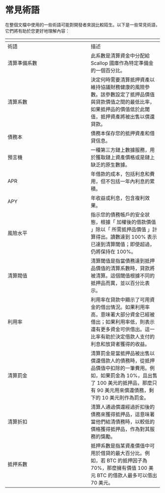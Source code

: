 # 常見術語

在整個文檔中使用的一些術語可能對開發者來說比較陌生。以下是一些常見術語，它們將有助於您更好地理解內容：

<table data-header-hidden><thead><tr><th width="255"></th><th></th></tr></thead><tbody><tr><td>術語</td><td>描述</td></tr><tr><td>清算準備系數</td><td>此系數是清算資金中分配給 Scallop 國庫作為特定準備金的一個百分比。</td></tr><tr><td>清算系數</td><td>決定何時需要清算抵押資產以維持協議財務健康的風險參數。該參數設定了抵押品價值與貸款價值之間的最低比率，如果抵押品的價值低於此閾值，抵押資產將被出售以償還貸款。</td></tr><tr><td>債務本</td><td>債務本保存您的抵押資產和借貸信息。</td></tr><tr><td>預言機</td><td>一種第三方鏈上數據服務，用於獲取鏈上資產價格或是鏈上缺乏的原生數據。</td></tr><tr><td>APR</td><td>年借款的成本，包括利息和費用，但不包括一年內利息的累積。</td></tr><tr><td>APY</td><td>年收益或利息，包含複利效果。</td></tr><tr><td>風險水平</td><td>指示您的債務帳戶的安全狀態，根據「 加權後的借款價值 」除以「 所需抵押品價值 」計算得出。讀數達到 100% 表示已達到清算閾值；即使超過，仍將保持在 100%。</td></tr><tr><td>清算閥值</td><td>清算閾值是指當債務達到抵押品價值的清算系數時，貸款將被清算。這個閾值根據不同的抵押品而異，並以百分比表示。</td></tr><tr><td>利用率</td><td>利用率在貸款中顯示了可用資金的借出情況。如果利用率高，意味著大部分資金已經被借出；如果利用率低，則表示還有更多資金可供借出。這一比率有助於決定借款人支付的利息和放貸者獲得的收益。</td></tr><tr><td>清算罰金</td><td>清算罰金是當抵押品被出售以償還借款人的債務時，從抵押品價值中扣除的一筆費用。例如，如果罰金為 10%，且出售了 100 美元的抵押品，那麼只有 90 美元用來償還債務，剩下的 10 美元則作為罰金。</td></tr><tr><td>清算折扣</td><td>清算人通過償還經過折扣後的債務來獲得抵押品，這意味著當他們結清債務時，以較低的價格獲得抵押品，作為對其服務的獎勵。</td></tr><tr><td>抵押系數</td><td>抵押系數是指某資產價值中可用於借貸的最大百分比。例如，若 BTC 的抵押因子為 70%，那麼擁有價值 100 美元 BTC 的借款人最多可以借出 70 美元。</td></tr></tbody></table>
